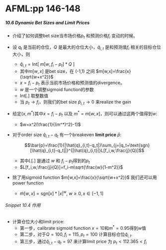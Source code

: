 # AFML:pp 146-148

##### 10.6 Dynamic Bet Sizes and Limit Prices

- 介绍了如何调整bet size当市场价格$p_t$ 和预测价格$f_i$ 变动的时候。

- 设 $q_t$ 是当前的仓位，$Q$ 是最大的仓位大小，$\hat{q}_{i,t}$ 是和预测值$f_i$ 相关的目标仓位大小，则

    - $\hat{q}_{i,t}=\text{Int}[\ m[w, f_i-p_t]*Q\ ]$
    - 其中$m[w,x]$ 是bet size，在 (-1,1) 之间 $m[w,x]=\frac{x}{\sqrt{w+x^2}}$
    - $x=f_i-p_t$ 表示当前市场价格和预测值的divergence。
    - $w$ 是一个调整sigmoid function的参数
    - Int[.] 取整数值
    - 当 $p_t\to f_i$，则我们的bet size $\hat{p}_{i,t}\to 0$ 来realize the gain

- 给定$(x,m^*)$其中$x=f_i-p_t$ 以及 $m^*=m[w,x]$，则可以通过这两个值得到$w$:

    - $w=x^2(\frac{1}{(m^*)^2}-1)$

-  对于order size $\hat{q}_{i,t}-q_t$ 有一个breakeven **limit price** $\bar{p}$: 

    $$\bar{p}=\frac{1}{|\hat{q}_{i,t}-q_t|}\sum_{j=|q_t+\text{sgn}[\hat{q}_{i,t}-q_t]|}^{|\hat{q}_{i,t}|}L[f_i,w,\frac{j}{Q}]$$

    - 其中$L[.]$ 是通过 $w$ 和 $f_i-p_t$得到的$p_t$
    -  $L[f_i,w,\frac{j}{Q}]=f_i-m\sqrt{\frac{w}{1-m^2}}$ 

- 除了用sigmoid function $m[w,x]=\frac{x}{\sqrt{w+x^2}}$ 我们还可以用 power function
    - $\tilde{m}[w,x]=\text{sgn}[x]*|x|^w$, $w\ge0,x\in[-1,1]$

###### Snippet 10.4 作用

- 计算仓位大小和limit price:
    - 第一步，calibrate sigmoid function $x=10$和$m^*=0.95$得到$w$值
    - 第二步，对于$Q=100,f_i=115,p_t=100$ 计算目标仓位$\hat{q}_{i,t}$.
    - 第三步，通过$\hat{q}_{i,t}-q_t = 97$ 来计算limit price 为 $p_t<112.365<f_i$ 

